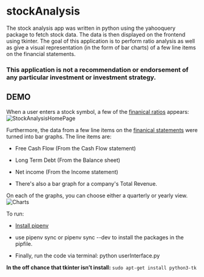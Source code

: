# stockAnalysis
The stock analysis app was written in python using the yahooquery package to fetch stock data. The data is then displayed on the frontend using tkinter. 
The goal of this application is to perform ratio analysis as well as give a visual representation (in the form of bar charts) of a few line items on the financial statements.


### This application is not a recommendation or endorsement of any particular investment or investment strategy. 

DEMO
---------------
When a user enters a stock symbol, a few of the [finanical ratios](https://www.investopedia.com/financial-ratios-4689817) 
appears: 
![StockAnalysisHomePage](http://g.recordit.co/Ms9TtEM4I9.gif)


Furthermore, the data from a few line items on the [finanical statements](https://www.investopedia.com/terms/f/financial-statements.asp) were turned into bar graphs. The line items are: 

* Free Cash Flow (From the Cash Flow statement)

* Long Term Debt (From the Balance sheet)

* Net income     (From the Income statement)

* There's also a bar graph for a company's Total Revenue. 

On each of the graphs, you can choose either a quarterly or yearly view.
![Charts](http://g.recordit.co/eu6GjJB1yV.gif)




To run:

* [Install pipenv](https://pypi.org/project/pipenv/)

* use pipenv sync or pipenv sync --dev to install the packages in the pipfile.

* Finally, run the code via terminal: python userInterface.py 

__In the off chance that tkinter isn’t install:__ `sudo apt-get install python3-tk`
